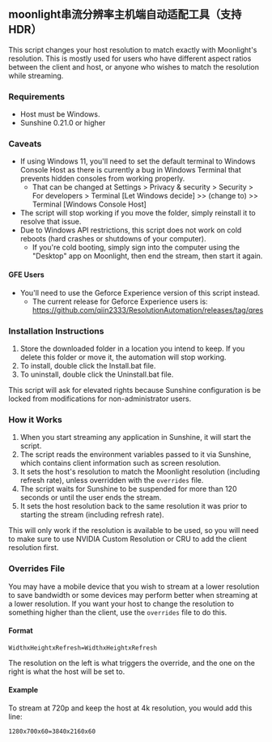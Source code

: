 ## moonlight串流分辨率主机端自动适配工具（支持HDR）

This script changes your host resolution to match exactly with Moonlight's resolution. This is mostly used for users who have different aspect ratios between the client and host, or anyone who wishes to match the resolution while streaming.

### Requirements

- Host must be Windows.
- Sunshine 0.21.0 or higher

### Caveats
 - If using Windows 11, you'll need to set the default terminal to Windows Console Host as there is currently a bug in Windows Terminal that prevents hidden consoles from working properly.
    * That can be changed at Settings > Privacy & security > Security > For developers > Terminal [Let Windows decide] >> (change to) >> Terminal [Windows Console Host]
 - The script will stop working if you move the folder, simply reinstall it to resolve that issue.
 - Due to Windows API restrictions, this script does not work on cold reboots (hard crashes or shutdowns of your computer).
    * If you're cold booting, simply sign into the computer using the "Desktop" app on Moonlight, then end the stream, then start it again. 

#### GFE Users
- You'll need to use the Geforce Experience version of this script instead. 
  - The current release for Geforce Experience users is: https://github.com/qiin2333/ResolutionAutomation/releases/tag/qres

### Installation Instructions
1. Store the downloaded folder in a location you intend to keep. If you delete this folder or move it, the automation will stop working.
2. To install, double click the Install.bat file.
3. To uninstall, double click the Uninstall.bat file.

This script will ask for elevated rights because Sunshine configuration is be locked from modifications for non-administrator users.

### How it Works
1. When you start streaming any application in Sunshine, it will start the script.
2. The script reads the environment variables passed to it via Sunshine, which contains client information such as screen resolution.
3. It sets the host's resolution to match the Moonlight resolution (including refresh rate), unless overridden with the `overrides` file.
4. The script waits for Sunshine to be suspended for more than 120 seconds or until the user ends the stream.
5. It sets the host resolution back to the same resolution it was prior to starting the stream (including refresh rate).

This will only work if the resolution is available to be used, so you will need to make sure to use NVIDIA Custom Resolution or CRU to add the client resolution first.

### Overrides File
You may have a mobile device that you wish to stream at a lower resolution to save bandwidth or some devices may perform better when streaming at a lower resolution. If you want your host to change the resolution to something higher than the client, use the `overrides` file to do this.

#### Format
```
WidthxHeightxRefresh=WidthxHeightxRefresh
```

The resolution on the left is what triggers the override, and the one on the right is what the host will be set to.

#### Example
To stream at 720p and keep the host at 4k resolution, you would add this line:
```
1280x700x60=3840x2160x60
```
